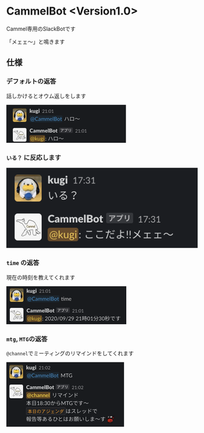 # CammelBot <Version1.0>
Cammel専用のSlackBotです

「メェェ〜」と鳴きます

## 仕様
### デフォルトの返答
話しかけるとオウム返しをします

![](img/default.png)

### `いる？` に反応します

![](img/here.png)

### `time` の返答
現在の時刻を教えてくれます

![](img/time.png)

### `mtg`, `MTG`の返答
`@channel`でミーティングのリマインドをしてくれます

![](img/MTG.png)

